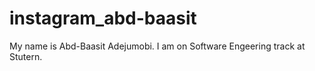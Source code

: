# instagram_abd-baasit

My name is Abd-Baasit Adejumobi. I am on Software Engeering track at Stutern. 


